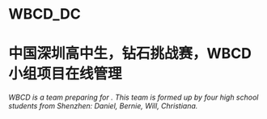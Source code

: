 # WBCD_DC
# 中国深圳高中生，钻石挑战赛，WBCD小组项目在线管理

<h6> WBCD is a team preparing for <a herf="https://diamondchallenge.org/"Diamond Challenge</a>. This team is formed up by four high school students from Shenzhen: Daniel, Bernie, Will, Christiana. </h6>


